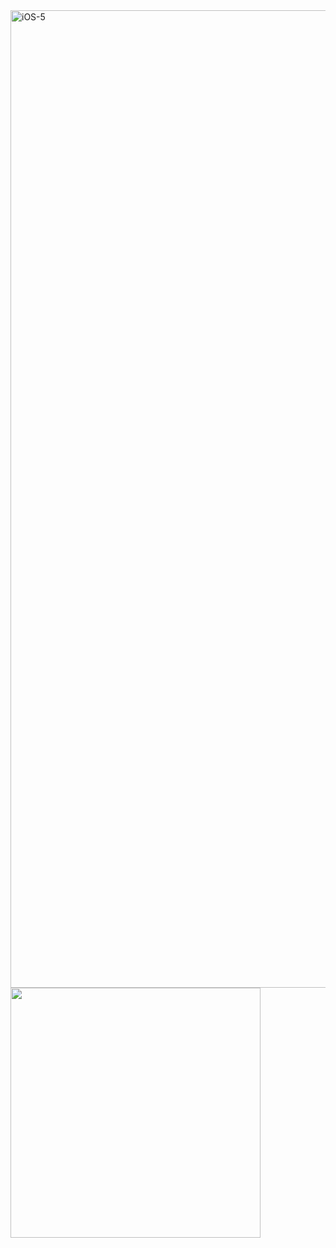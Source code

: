 <img width="1564" alt="iOS-5" src="https://github.com/NOW-SOPT-iOS-Part/YunHeeSeul-assignment/assets/54922625/5246fb27-c963-44d9-a23a-678b3e3ac0b2">


<img src = "https://github.com/NOW-SOPT-iOS-Part/YunHeeSeul-assignment/assets/105407130/405bd02e-d825-4b6f-bab6-c04e1c056a41" width = "400" align='center'>
